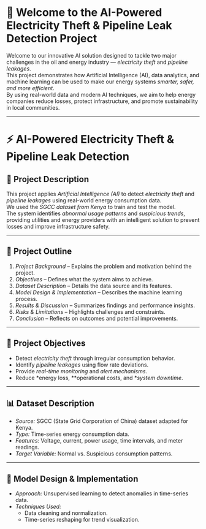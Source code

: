 # 👋 Welcome to the AI-Powered Electricity Theft & Pipeline Leak Detection Project

Welcome to our innovative AI solution designed to tackle two major challenges in the oil and energy industry — *electricity theft* and *pipeline leakages*.  
This project demonstrates how Artificial Intelligence (AI), data analytics, and machine learning can be used to make our energy systems *smarter, safer, and more efficient*.  
By using real-world data and modern AI techniques, we aim to help energy companies reduce losses, protect infrastructure, and promote sustainability in local communities.

---

# ⚡ AI-Powered Electricity Theft & Pipeline Leak Detection

## 📘 Project Description
This project applies *Artificial Intelligence (AI)* to detect *electricity theft* and *pipeline leakages* using real-world energy consumption data.  
We used the *SGCC dataset from Kenya* to train and test the model.  
The system identifies *abnormal usage patterns* and *suspicious trends*, providing utilities and energy providers with an intelligent solution to prevent losses and improve infrastructure safety.

---

## 📄 Project Outline
1. *Project Background* – Explains the problem and motivation behind the project.  
2. *Objectives* – Defines what the system aims to achieve.  
3. *Dataset Description* – Details the data source and its features.  
4. *Model Design & Implementation* – Describes the machine learning process.  
5. *Results & Discussion* – Summarizes findings and performance insights.  
6. *Risks & Limitations* – Highlights challenges and constraints.  
7. *Conclusion* – Reflects on outcomes and potential improvements.

---

## 🎯 Project Objectives
- Detect *electricity theft* through irregular consumption behavior.  
- Identify *pipeline leakages* using flow rate deviations.  
- Provide *real-time monitoring* and *alert mechanisms*.  
- Reduce *energy loss, **operational costs, and **system downtime*.  

---

## 📊 Dataset Description
- *Source:* SGCC (State Grid Corporation of China) dataset adapted for Kenya.  
- *Type:* Time-series energy consumption data.  
- *Features:* Voltage, current, power usage, time intervals, and meter readings.  
- *Target Variable:* Normal vs. Suspicious consumption patterns.  

---

## 🤖 Model Design & Implementation
- *Approach:* Unsupervised learning to detect anomalies in time-series data.  
- *Techniques Used:*  
  - Data cleaning and normalization.  
  - Time-series reshaping for trend visualization.
